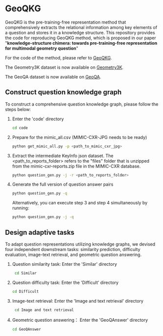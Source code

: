 # GeoQKG
GeoQKG is the pre-training-free representation method that comprehensively extracts the relational information among key elements of a question and stores it in a knowledge structure. This repository provides the code for reproducing GeoQKG method, which is proposed in our paper "**knowledge-structure chimera: towards pre-training-free representation for multimodal geometry question**" 

For the code of the method, please refer to [GeoQKG](https://github.com/ZHJY-DataAnanlysis/GeoQKG).

The Geometry3K  dataset is now available on [Geometry3K](https://lupantech.github.io/inter-gps/).

The GeoQA dataset is now available on [GeoQA](https://drive.google.com/drive/folders/1fiLTJUq7EPiZHs6AxundNfNEDLw4gtP5).

## Construct question knowledge graph
To construct a comprehensive question knowledge graph, please follow the steps below:
1. Enter the 'code' directory
    ```bash
    cd code
    ```
2. Prepare for the mimic_all.csv (MIMIC-CXR-JPG needs to be ready)
    ```bash
    python get_mimic_all.py -p <path_to_mimic_cxr_jpg>
    ```
3. Extract the intermediate KeyInfo json dataset. The <path_to_reports_folder> refers to the "files" folder that is unzipped from the mimic-cxr-reports.zip file in the MIMIC-CXR database.
    ```bash
    python question_gen.py -j -r <path_to_reports_folder>
    ```
4. Generate the full version of question answer pairs
    ```bash
    python question_gen.py -q
    ```

    Alternatively, you can execute step 3 and step 4 simultaneously by running:
    ```bash
    python question_gen.py -j -q
    ```
## Design adaptive tasks
To adapt question representations utilizing knowledge graphs, we devised four independent downstream tasks: similarity prediction, difficulty evaluation, image-text retrieval, and geometric question answering.
1. Question similarity task:
    Enter the 'Similar' directory
   ```bash
    cd Similar
    ```
3. Question difficulty task:
    Enter the 'Difficult' directory
    ```bash
    cd Difficult
    ```
5. Image-text retrieval:
    Enter the 'Image and text retrieval' directory
   ```bash
    cd Image and text retrieval
    ```
7. Geometric question answering：
    Enter the 'GeoQAnswer' directory
    ```bash
    cd GeoQAnswer
    ```
